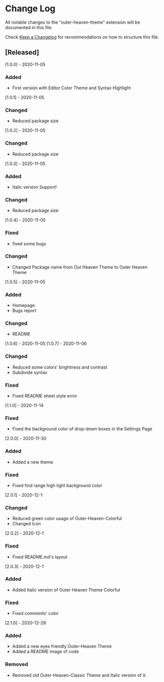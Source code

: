 # Change Log

All notable changes to the "outer-heaven-theme" extension will be documented in this file.

Check [Keep a Changelog](http://keepachangelog.com/) for recommendations on how to structure this file.

## [Released]
[1.0.0] - 2020-11-05
### Added
- First version with Editor Color Theme and Syntax Highlight

[1.0.1] - 2020-11-05
### Changed
- Reduced package size

[1.0.2] - 2020-11-05
### Changed
- Reduced package size

[1.0.3] - 2020-11-05
### Added
- Italic version Support!

### Changed
- Reduced package size

[1.0.4] - 2020-11-05
### Fixed
- fixed some bugs
  
### Changed
- Changed Package name from Out Heaven Theme to Outer Heaven Theme

[1.0.5] - 2020-11-05
### Added
- Homepage
- Bugs report

### Changed
- README

[1.0.6] - 2020-11-05
[1.0.7] - 2020-11-06
### Changed
- Reduced some colors' brightness and contrast
- Subdivide syntax

### Fixed
- Fixed README sheet style error

[1.1.0] - 2020-11-14
### Fixed
- Fixed the background color of drop-down boxes in the Settings Page

[2.0.0] - 2020-11-30
### Added
- Added a new theme

### Fixed
- Fixed find range high light background color

[2.0.1] - 2020-12-1
### Changed
- Reduced green color usage of Outer-Heaven-Colorful
- Changed Icon

[2.0.2] - 2020-12-1
### Fixed
- Fixed README.md's layout

[2.0.3] - 2020-12-1
### Added
- Added Italic version of Outer Heaven Theme Colorful

### Fixed
- Fixed comments' color

[2.1.0] - 2020-12-29
### Added
- Added a new eyes friendly Outer-Heaven Theme
- Added a README image of code

### Removed
- Removed old Outer-Heaven-Classic Theme and Italic version of it.